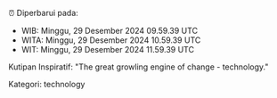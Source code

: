 ⏰ Diperbarui pada:
- WIB: Minggu, 29 Desember 2024 09.59.39 UTC
- WITA: Minggu, 29 Desember 2024 10.59.39 UTC
- WIT: Minggu, 29 Desember 2024 11.59.39 UTC

Kutipan Inspiratif:
"The great growling engine of change - technology."


Kategori: technology

